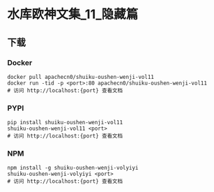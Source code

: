 # 水库欧神文集_11_隐藏篇

## 下载

### Docker

```
docker pull apachecn0/shuiku-oushen-wenji-vol11
docker run -tid -p <port>:80 apachecn0/shuiku-oushen-wenji-vol11
# 访问 http://localhost:{port} 查看文档
```

### PYPI

```
pip install shuiku-oushen-wenji-vol11
shuiku-oushen-wenji-vol11 <port>
# 访问 http://localhost:{port} 查看文档
```

### NPM

```
npm install -g shuiku-oushen-wenji-volyiyi
shuiku-oushen-wenji-volyiyi <port>
# 访问 http://localhost:{port} 查看文档
```